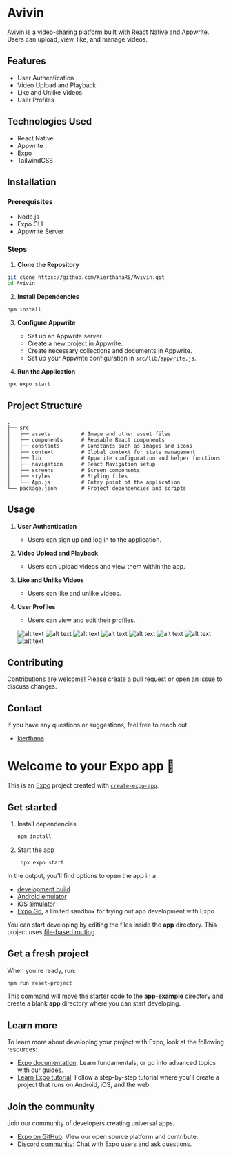 # Avivin

Avivin is a video-sharing platform built with React Native and Appwrite. Users can upload, view, like, and manage videos. 

## Features

- User Authentication
- Video Upload and Playback
- Like and Unlike Videos
- User Profiles

## Technologies Used

- React Native
- Appwrite
- Expo
- TailwindCSS

## Installation

### Prerequisites

- Node.js
- Expo CLI
- Appwrite Server

### Steps

1. **Clone the Repository**

```sh
git clone https://github.com/KierthanaRS/Avivin.git
cd Avivin
```

2. **Install Dependencies**

```sh
npm install
```

3. **Configure Appwrite**

   - Set up an Appwrite server.
   - Create a new project in Appwrite.
   - Create necessary collections and documents in Appwrite.
   - Set up your Appwrite configuration in `src/lib/appwrite.js`.

4. **Run the Application**

```sh
npx expo start
```

## Project Structure

```
.
├── src
│   ├── assets          # Image and other asset files
│   ├── components      # Reusable React components
│   ├── constants       # Constants such as images and icons
│   ├── context         # Global context for state management
│   ├── lib             # Appwrite configuration and helper functions
│   ├── navigation      # React Navigation setup
│   ├── screens         # Screen components
│   ├── styles          # Styling files
│   └── App.js          # Entry point of the application
└── package.json        # Project dependencies and scripts
```

## Usage

1. **User Authentication**

   - Users can sign up and log in to the application.

2. **Video Upload and Playback**

   - Users can upload videos and view them within the app.

3. **Like and Unlike Videos**

   - Users can like and unlike videos.

4. **User Profiles**

   - Users can view and edit their profiles.

   ![alt text](repoimages/img8.jpg)
   ![alt text](repoimages/img7.jpg)
   ![alt text](repoimages/img6.jpg)
   ![alt text](repoimages/img5.jpg)
   ![alt text](repoimages/img4.jpg)
   ![alt text](repoimages/img3.jpg)
   ![alt text](repoimages/img2.jpg)
   ![alt text](repoimages/img1.jpg)

## Contributing

Contributions are welcome! Please create a pull request or open an issue to discuss changes.


## Contact

If you have any questions or suggestions, feel free to reach out.

- [kierthana](mailto:kierthanars@gmail.com)



# Welcome to your Expo app 👋

This is an [Expo](https://expo.dev) project created with [`create-expo-app`](https://www.npmjs.com/package/create-expo-app).

## Get started

1. Install dependencies

   ```bash
   npm install
   ```

2. Start the app

   ```bash
    npx expo start
   ```

In the output, you'll find options to open the app in a

- [development build](https://docs.expo.dev/develop/development-builds/introduction/)
- [Android emulator](https://docs.expo.dev/workflow/android-studio-emulator/)
- [iOS simulator](https://docs.expo.dev/workflow/ios-simulator/)
- [Expo Go](https://expo.dev/go), a limited sandbox for trying out app development with Expo

You can start developing by editing the files inside the **app** directory. This project uses [file-based routing](https://docs.expo.dev/router/introduction).

## Get a fresh project

When you're ready, run:

```bash
npm run reset-project
```

This command will move the starter code to the **app-example** directory and create a blank **app** directory where you can start developing.

## Learn more

To learn more about developing your project with Expo, look at the following resources:

- [Expo documentation](https://docs.expo.dev/): Learn fundamentals, or go into advanced topics with our [guides](https://docs.expo.dev/guides).
- [Learn Expo tutorial](https://docs.expo.dev/tutorial/introduction/): Follow a step-by-step tutorial where you'll create a project that runs on Android, iOS, and the web.

## Join the community

Join our community of developers creating universal apps.

- [Expo on GitHub](https://github.com/expo/expo): View our open source platform and contribute.
- [Discord community](https://chat.expo.dev): Chat with Expo users and ask questions.
